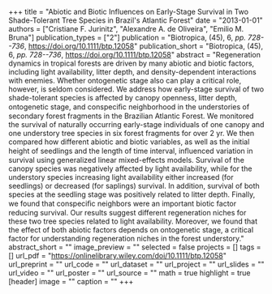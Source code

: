 +++
title = "Abiotic and Biotic Influences on Early-Stage Survival in Two Shade-Tolerant Tree Species in Brazil's Atlantic Forest"
date = "2013-01-01"
authors = ["Cristiane F. Jurinitz", "Alexandre A. de Oliveira", "Emilio M. Bruna"]
publication_types = ["2"]
publication = "Biotropica, (45), 6, _pp. 728--736_, https://doi.org/10.1111/btp.12058"
publication_short = "Biotropica, (45), 6, _pp. 728--736_, https://doi.org/10.1111/btp.12058"
abstract = "Regeneration dynamics in tropical forests are driven by many abiotic and biotic factors, including light availability, litter depth, and density-dependent interactions with enemies. Whether ontogenetic stage also can play a critical role, however, is seldom considered. We address how early-stage survival of two shade-tolerant species is affected by canopy openness, litter depth, ontogenetic stage, and conspeciﬁc neighborhood in the understories of secondary forest fragments in the Brazilian Atlantic Forest. We monitored the survival of naturally occurring early-stage individuals of one canopy and one understory tree species in six forest fragments for over 2 yr. We then compared how different abiotic and biotic variables, as well as the initial height of seedlings and the length of time interval, inﬂuenced variation in survival using generalized linear mixed-effects models. Survival of the canopy species was negatively affected by light availability, while for the understory species increasing light availability either increased (for seedlings) or decreased (for saplings) survival. In addition, survival of both species at the seedling stage was positively related to litter depth. Finally, we found that conspeciﬁc neighbors were an important biotic factor reducing survival. Our results suggest different regeneration niches for these two tree species related to light availability. Moreover, we found that the effect of both abiotic factors depends on ontogenetic stage, a critical factor for understanding regeneration niches in the forest understory."
abstract_short = ""
image_preview = ""
selected = false
projects = []
tags = []
url_pdf = "https://onlinelibrary.wiley.com/doi/10.1111/btp.12058"
url_preprint = ""
url_code = ""
url_dataset = ""
url_project = ""
url_slides = ""
url_video = ""
url_poster = ""
url_source = ""
math = true
highlight = true
[header]
image = ""
caption = ""
+++
